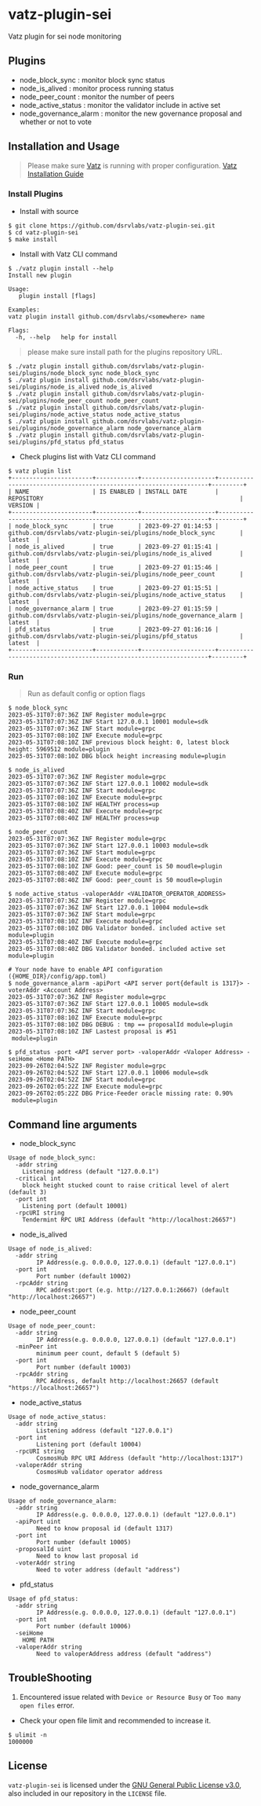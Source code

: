 # vatz-plugin-sei
Vatz plugin for sei node monitoring

## Plugins
- node_block_sync : monitor block sync status
- node_is_alived : monitor process running status
- node_peer_count : monitor the number of peers
- node_active_status : monitor the validator include in active set
- node_governance_alarm : monitor the new governance proposal and whether or not to vote

## Installation and Usage
> Please make sure [Vatz](https://github.com/dsrvlabs/vatz) is running with proper configuration. [Vatz Installation Guide](https://github.com/dsrvlabs/vatz/blob/main/docs/installation.md)

### Install Plugins
- Install with source
```
$ git clone https://github.com/dsrvlabs/vatz-plugin-sei.git
$ cd vatz-plugin-sei
$ make install
```
- Install with Vatz CLI command
```
$ ./vatz plugin install --help
Install new plugin

Usage:
   plugin install [flags]

Examples:
vatz plugin install github.com/dsrvlabs/<somewhere> name

Flags:
  -h, --help   help for install
```
> please make sure install path for the plugins repository URL.
```
$ ./vatz plugin install github.com/dsrvlabs/vatz-plugin-sei/plugins/node_block_sync node_block_sync
$ ./vatz plugin install github.com/dsrvlabs/vatz-plugin-sei/plugins/node_is_alived node_is_alived
$ ./vatz plugin install github.com/dsrvlabs/vatz-plugin-sei/plugins/node_peer_count node_peer_count
$ ./vatz plugin install github.com/dsrvlabs/vatz-plugin-sei/plugins/node_active_status node_active_status
$ ./vatz plugin install github.com/dsrvlabs/vatz-plugin-sei/plugins/node_governance_alarm node_governance_alarm
$ ./vatz plugin install github.com/dsrvlabs/vatz-plugin-sei/plugins/pfd_status pfd_status
```
- Check plugins list with Vatz CLI command
```
$ vatz plugin list
+-----------------------+------------+---------------------+-------------------------------------------------------------------+---------+
| NAME                  | IS ENABLED | INSTALL DATE        | REPOSITORY                                                        | VERSION |
+-----------------------+------------+---------------------+-------------------------------------------------------------------+---------+
| node_block_sync       | true       | 2023-09-27 01:14:53 | github.com/dsrvlabs/vatz-plugin-sei/plugins/node_block_sync       | latest  |
| node_is_alived        | true       | 2023-09-27 01:15:41 | github.com/dsrvlabs/vatz-plugin-sei/plugins/node_is_alived        | latest  |
| node_peer_count       | true       | 2023-09-27 01:15:46 | github.com/dsrvlabs/vatz-plugin-sei/plugins/node_peer_count       | latest  |
| node_active_status    | true       | 2023-09-27 01:15:51 | github.com/dsrvlabs/vatz-plugin-sei/plugins/node_active_status    | latest  |
| node_governance_alarm | true       | 2023-09-27 01:15:59 | github.com/dsrvlabs/vatz-plugin-sei/plugins/node_governance_alarm | latest  |
| pfd_status            | true       | 2023-09-27 01:16:16 | github.com/dsrvlabs/vatz-plugin-sei/plugins/pfd_status            | latest  |
+-----------------------+------------+---------------------+-------------------------------------------------------------------+---------+
```

### Run
> Run as default config or option flags
```
$ node_block_sync
2023-05-31T07:07:36Z INF Register module=grpc
2023-05-31T07:07:36Z INF Start 127.0.0.1 10001 module=sdk
2023-05-31T07:07:36Z INF Start module=grpc
2023-05-31T07:08:10Z INF Execute module=grpc
2023-05-31T07:08:10Z INF previous block height: 0, latest block height: 5969512 module=plugin
2023-05-31T07:08:10Z DBG block height increasing module=plugin
```
```
$ node_is_alived
2023-05-31T07:07:36Z INF Register module=grpc
2023-05-31T07:07:36Z INF Start 127.0.0.1 10002 module=sdk
2023-05-31T07:07:36Z INF Start module=grpc
2023-05-31T07:08:10Z INF Execute module=grpc
2023-05-31T07:08:10Z INF HEALTHY process=up
2023-05-31T07:08:40Z INF Execute module=grpc
2023-05-31T07:08:40Z INF HEALTHY process=up
```
```
$ node_peer_count
2023-05-31T07:07:36Z INF Register module=grpc
2023-05-31T07:07:36Z INF Start 127.0.0.1 10003 module=sdk
2023-05-31T07:07:36Z INF Start module=grpc
2023-05-31T07:08:10Z INF Execute module=grpc
2023-05-31T07:08:10Z INF Good: peer_count is 50 moudle=plugin
2023-05-31T07:08:40Z INF Execute module=grpc
2023-05-31T07:08:40Z INF Good: peer_count is 50 moudle=plugin
```
```
$ node_active_status -valoperAddr <VALIDATOR_OPERATOR_ADDRESS>
2023-05-31T07:07:36Z INF Register module=grpc
2023-05-31T07:07:36Z INF Start 127.0.0.1 10004 module=sdk
2023-05-31T07:07:36Z INF Start module=grpc
2023-05-31T07:08:10Z INF Execute module=grpc
2023-05-31T07:08:10Z DBG Validator bonded. included active set module=plugin
2023-05-31T07:08:40Z INF Execute module=grpc
2023-05-31T07:08:40Z DBG Validator bonded. included active set module=plugin
```
```
# Your node have to enable API configuration ({HOME_DIR}/config/app.toml)
$ node_governance_alarm -apiPort <API server port{default is 1317}> -voterAddr <Account Address>
2023-05-31T07:07:36Z INF Register module=grpc
2023-05-31T07:07:36Z INF Start 127.0.0.1 10005 module=sdk
2023-05-31T07:07:36Z INF Start module=grpc
2023-05-31T07:08:10Z INF Execute module=grpc
2023-05-31T07:08:10Z DBG DEBUG : tmp == proposalId module=plugin
2023-05-31T07:08:10Z INF Lastest proposal is #51
 module=plugin
```

```
$ pfd_status -port <API server port> -valoperAddr <Valoper Address> -seiHome <Home PATH>
2023-09-26T02:04:52Z INF Register module=grpc
2023-09-26T02:04:52Z INF Start 127.0.0.1 10006 module=sdk
2023-09-26T02:04:52Z INF Start module=grpc
2023-09-26T02:05:22Z INF Execute module=grpc
2023-09-26T02:05:22Z DBG Price-Feeder oracle missing rate: 0.90%
 module=plugin
```
## Command line arguments
- node_block_sync
```
Usage of node_block_sync:
  -addr string
	Listening address (default "127.0.0.1")
  -critical int
	block height stucked count to raise critical level of alert (default 3)
  -port int
	Listening port (default 10001)
  -rpcURI string
	Tendermint RPC URI Address (default "http://localhost:26657")
```
- node_is_alived
```
Usage of node_is_alived:
  -addr string
    	IP Address(e.g. 0.0.0.0, 127.0.0.1) (default "127.0.0.1")
  -port int
    	Port number (default 10002)
  -rpcAddr string
    	RPC addrest:port (e.g. http://127.0.0.1:26667) (default "http://localhost:26657")
```
- node_peer_count
```
Usage of node_peer_count:
  -addr string
        IP Address(e.g. 0.0.0.0, 127.0.0.1) (default "127.0.0.1")
  -minPeer int
        minimum peer count, default 5 (default 5)
  -port int
        Port number (default 10003)
  -rpcAddr string
    	RPC Address, default http://localhost:26657 (default "https://localhost:26657")
```
- node_active_status
```
Usage of node_active_status:
  -addr string
    	Listening address (default "127.0.0.1")
  -port int
    	Listening port (default 10004)
  -rpcURI string
    	CosmosHub RPC URI Address (default "http://localhost:1317")
  -valoperAddr string
    	CosmosHub validator operator address
```
- node_governance_alarm
```
Usage of node_governance_alarm:
  -addr string
    	IP Address(e.g. 0.0.0.0, 127.0.0.1) (default "127.0.0.1")
  -apiPort uint
    	Need to know proposal id (default 1317)
  -port int
    	Port number (default 10005)
  -proposalId uint
    	Need to know last proposal id
  -voterAddr string
    	Need to voter address (default "address")
```

- pfd_status
```
Usage of pfd_status:
  -addr string
    	IP Address(e.g. 0.0.0.0, 127.0.0.1) (default "127.0.0.1")
  -port int
    	Port number (default 10006)
  -seiHome
	HOME PATH
  -valoperAddr string
    	Need to valoperAddress address (default "address")
```
## TroubleShooting
1. Encountered issue related with `Device or Resource Busy` or `Too many open files` error.
 - Check your open file limit and recommended to increase it.
 ```
 $ ulimit -n
 1000000
 ```

## License

`vatz-plugin-sei` is licensed under the [GNU General Public License v3.0](https://www.gnu.org/licenses/gpl-3.0.en.html), also included in our repository in the `LICENSE` file.
